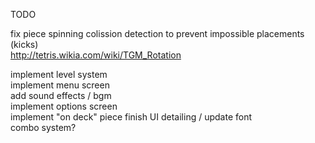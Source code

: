 TODO  
  
fix piece spinning colission detection to prevent impossible placements (kicks)  
http://tetris.wikia.com/wiki/TGM_Rotation  

implement level system  
implement menu screen  
add sound effects / bgm  
implement options screen  
implement "on deck" piece
finish UI detailing / update font  
combo system?  